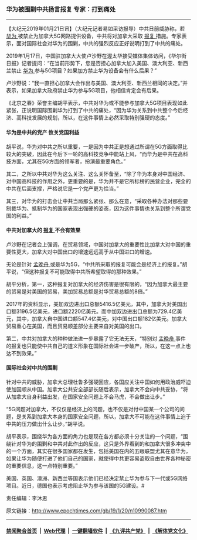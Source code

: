 ### 华为被围剿中共扬言报复 专家：打到痛处
------------------------

<p>
 【大纪元2019年01月21日讯】（大纪元记者易如采访报导）中共日前威胁称，若
 <a href="http://www.epochtimes.com/gb/tag/%E5%8D%8E%E4%B8%BA.html">
  华为
 </a>
 被禁止为加拿大5G网路提供设备，中共将对加拿大采取
 <a href="http://www.epochtimes.com/gb/tag/%E6%8A%A5%E5%A4%8D.html">
  报复
 </a>
 措施。专家表示，面对国际社会对华为的围剿，中共的强烈反应正好说明打到了中共的痛处。
</p>
<p>
 2019年1月17日，中国驻加拿大大使卢沙野在渥太华接受媒体集体访问，《华尔街日报》记者提问：“在当前形势下，您是否担心加拿大加入美国、澳大利亚、新西兰禁止
 <a href="http://www.epochtimes.com/gb/tag/%E5%8D%8E%E4%B8%BA.html">
  华为
 </a>
 参与5G项目？如果加方禁止华为设备会有什么后果？”
</p>
<p>
 卢沙野说：“我一直担心加拿大会作出与美国、澳大利亚、新西兰相同的决定。”并表示，如果加拿大政府禁止华为参与5G项目，他相信肯定会有后果。
</p>
<p>
 《北京之春》荣誉主编胡平表示，中共对华为或不能参与加拿大5G项目表现如此紧张，正说明国际围剿华为打到了中共的痛处，“因为华为关系到中共整个今后经济、高科技发展的规划，所以，在这件事情上必然采取特别强硬的态度。”
</p>
<h4>
 华为是中共的党产 攸关党国利益
</h4>
<p>
 胡平说，华为对中共之所以重要，一是因为中共正是想通过所谓在5G方面取得比较大的突破，因此在今后下一轮的高科技竞争中能站上风，“而华为是中共在高科技方面，尤其在5G方面的领军者，扮演最重要角色。”
</p>
<p>
 其二，之所以中共对华为这么关注、这么关怀备至，“除了华为本身对中国经济、对中国高科技的作用之外，更重要的是，华为并不是它所标榜的民营企业，完全的中共在后面支撑，严格说它是一个党产更为恰当。”
</p>
<p>
 其三，对华为的打击会让中共当局那么紧张、那么在意，“采取各种办法对那些要制裁华为、抵制华为的国家表现出强硬的姿态，因为这件事情也关系到整个所谓党国的利益。”
</p>
<h4>
 中共对加拿大的
 <a href="http://www.epochtimes.com/gb/tag/%E6%8A%A5%E5%A4%8D.html">
  报复
 </a>
 不会有效果
</h4>
<p>
 卢沙野在记者会上强调，在贸易领域，中国对加拿大的重要性比加拿大对中国的重要性更大，加拿大对中国出口的增速远远高于从中国进口的增速。
</p>
<p>
 无论是针对
 <a href="http://www.epochtimes.com/gb/tag/%E5%AD%9F%E6%99%9A%E8%88%9F.html">
  孟晚舟
 </a>
 或是华为5G，“中共所采取的报复可能会是经济上的报复。”胡平说，“但这种报复不可能取得中共所希望取得的那种效果。”
</p>
<p>
 胡平分析，第一，这种报复对加拿大的经济伤害是很有限的，“因为加拿大最主要的贸易是对美国的贸易，美加贸易总额是对华贸易总额的8倍。”
</p>
<p>
 2017年的资料显示，美加双边进出口总额5416.5亿美元，其中，加拿大对美国出口额3196.5亿美元，进口额2220亿美元。而中加双边进出口总额为729.4亿美元，其中，加拿大自中国进口额547.4亿美元，对中国出口额182亿美元。加拿大贸易重心在美国，而且贸易顺差部分主要来自对美国的出口。
</p>
<p>
 第二，中共对加拿大的种种做法进一步暴露了它无法无天，“特别对
 <a href="http://www.epochtimes.com/gb/tag/%E5%AD%9F%E6%99%9A%E8%88%9F.html">
  孟晚舟
 </a>
 事件的报复也只能使中共自己的道义形象在国际社会进一步破产，所以，在这一点上也达不到效果。”
</p>
<h4>
 国际社会对中共的围剿
</h4>
<p>
 针对中共的威胁，加拿大总理杜鲁多强硬回应，各国应关注中国如何用政治威吓迫使加国顺从中国。加拿大公共安全部部长随后表示，加拿大不会向中共妥协，“将从加拿大自身利益出发，在国家安全问题上不会马虎，不会做出让步。”
</p>
<p>
 “5G问题对加拿大，不仅仅是经济上的问题，也不仅是对付中国某一个公司的问题，是关系到加拿大本身的国家安全问题，所以，加拿大不可能在这件事情上迫于中共的压力做出什么让步。”胡平说。
</p>
<p>
 胡平表示，围绕华为各方面的角力也是现在各方都必须十分关注的一个问题，“围绕针对华为的围剿和中共对此作出的反应，这只是外界看到的和加拿大很多冲突中的一个方面，其实在很多国家都在发生，包括美国在内的五眼联盟尤其在意华为，如果让华为随便打进了他们自己的国家，就使得中共更容易盗取自由世界各种秘密的重要信息，这一点特别重要。”
</p>
<p>
 美国、英国、澳洲、新西兰等国表示他们已经决定禁止华为参与下一代或5G网络项目。近日，德国也表示考虑阻止华为参与该国的5G建设。#
</p>
<p>
 责任编辑：李沐恩
</p>

原文链接：http://www.epochtimes.com/gb/19/1/20/n10990087.htm


------------------------
#### [禁闻聚合首页](https://github.com/gfw-breaker/banned-news/blob/master/README.md) &nbsp;|&nbsp; [Web代理](https://github.com/gfw-breaker/open-proxy/blob/master/README.md) &nbsp;|&nbsp; [一键翻墙软件](https://github.com/gfw-breaker/nogfw/blob/master/README.md) &nbsp;|&nbsp; [《九评共产党》](https://github.com/gfw-breaker/9ping.md/blob/master/README.md#九评之一评共产党是什么) &nbsp;|&nbsp; [《解体党文化》](https://github.com/gfw-breaker/jtdwh.md/blob/master/README.md#绪论)